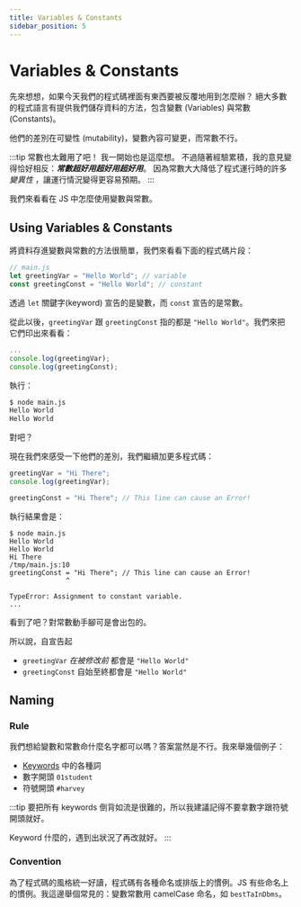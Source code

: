 ```yaml
---
title: Variables & Constants
sidebar_position: 5
---
```


# Variables & Constants

先來想想，如果今天我們的程式碼裡面有東西要被反覆地用到怎麼辦？
絕大多數的程式語言有提供我們儲存資料的方法，包含變數 (Variables) 與常數 (Constants)。

他們的差別在可變性 (mutability)，變數內容可變更，而常數不行。

:::tip 常數也太難用了吧！
我一開始也是這麼想。
不過隨著經驗累積，我的意見變得恰好相反：_**常數超好用超好用超好用**_。
因為常數大大降低了程式運行時的許多 _變異性_ ，讓運行情況變得更容易預期。
:::

我們來看看在 JS 中怎麼使用變數與常數。

## Using Variables & Constants

將資料存進變數與常數的方法很簡單，我們來看看下面的程式碼片段：

```javascript
// main.js
let greetingVar = "Hello World"; // variable
const greetingConst = "Hello World"; // constant
```
透過 `let` 關鍵字(keyword) 宣告的是變數，而 `const` 宣告的是常數。

從此以後，`greetingVar` 跟 `greetingConst` 指的都是 `"Hello World"`。我們來把它們印出來看看：

```javascript
...
console.log(greetingVar);
console.log(greetingConst);
```

執行：

```bash
$ node main.js
Hello World
Hello World
```

對吧？

現在我們來感受一下他們的差別，我們繼續加更多程式碼：

```javascript
greetingVar = "Hi There";
console.log(greetingVar);

greetingConst = "Hi There"; // This line can cause an Error!
```

執行結果會是：

```shell
$ node main.js
Hello World
Hello World
Hi There
/tmp/main.js:10
greetingConst = "Hi There"; // This line can cause an Error!
              ^

TypeError: Assignment to constant variable.
...
```

看到了吧？對常數動手腳可是會出包的。

所以說，自宣告起

- `greetingVar` _在被修改前_ 都會是 `"Hello World"`
- `greetingConst` 自始至終都會是 `"Hello World"`

## Naming

### Rule

我們想給變數和常數命什麼名字都可以嗎？答案當然是不行。我來舉幾個例子：

- [Keywords](https://www.w3schools.com/JS/js_reserved.asp) 中的各種詞
- 數字開頭 `01student`
- 符號開頭 `#harvey`

:::tip
要把所有 keywords 倒背如流是很難的，所以我建議記得不要拿數字跟符號開頭就好。

Keyword 什麼的，遇到出狀況了再改就好。
:::

### Convention

為了程式碼的風格統一好讀，程式碼有各種命名或排版上的慣例。JS 有些命名上的慣例。我這邊舉個常見的：變數常數用 camelCase 命名，如 `bestTaInDbms`。
